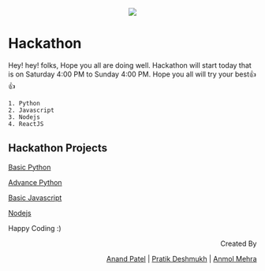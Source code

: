 <p align="center"><img src="https://media3.giphy.com/media/aW0nxl2Z8UjMYQA6pg/giphy.gif?cid=ecf05e47t80rrkdkhme3nibtw40afltze2j7sx6acrp05cly&rid=giphy.gif&ct=g"></p>

# Hackathon

Hey! hey! folks,
Hope you all are doing well. Hackathon will start today that is on Saturday 4:00 PM to Sunday 4:00 PM.
Hope you all will try your best👍👍


```
1. Python
2. Javascript
3. Nodejs
4. ReactJS
```

## Hackathon Projects
<a href="https://github.com/anandpatel504/Hackathon-Aandolan/blob/master/python/Basics_Python.md#basic-projects">Basic Python</a>

<a href="https://github.com/anandpatel504/Hackathon-Aandolan/blob/master/python/Basics_Python.md#advance-projects">Advance Python</a>


<a href="https://github.com/anandpatel504/Hackathon-Aandolan/blob/master/javascript/Basics_JavaScript.md">Basic Javascript</a>

<a href="https://github.com/anandpatel504/Hackathon-Aandolan/blob/master/nodejs/basic-nodejs.md">Nodejs</a>


Happy Coding :)

<div dir="rtl">Created By

<a href="https://github.com/anandpatel504">Anand Patel</a> |
<a href="https://github.com/pratikdeshmukh2004">Pratik Deshmukh</a> | 
<a href="https://github.com/iamanmolmehra">Anmol Mehra</a>
</div>
